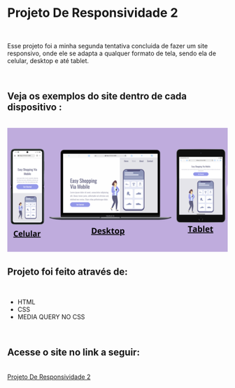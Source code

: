 <h1> Projeto De Responsividade 2</h1>
<br>

<p>Esse projeto foi a minha segunda tentativa concluida de fazer um site responsivo, onde ele se adapta a qualquer formato de tela, sendo ela de celular, desktop e até tablet.</p>
<br>
<h2>Veja os exemplos do site dentro de cada dispositivo :</h2>
<br>
<img src="https://github.com/Yuripujol/Projeto-De-Responsividade-2/blob/main/Exemplos%20de%20responsividade%201.png?raw=true" />
<br>
<h2>Projeto foi feito através de: </h2>
<br>
<ul>
<li>HTML</li>
<li>CSS</li>
<li>MEDIA QUERY NO CSS</li>
</ul>

<br>
<h2>Acesse o site no link a seguir:</h2>
<br>
<a href="https://yuripujol.github.io/Projeto-De-Responsividade-2/">Projeto De Responsividade 2</a>




